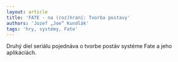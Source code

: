 ```yaml
---
layout: article
title: 'FATE - na (roz)hraní: Tvorba postavy'
authors: 'Jozef „Joe“ Kundlák'
tags: 'hry, systémy, Fate'
---
```


Druhý diel seriálu pojednáva o tvorbe postáv systéme Fate a jeho aplikáciách.
